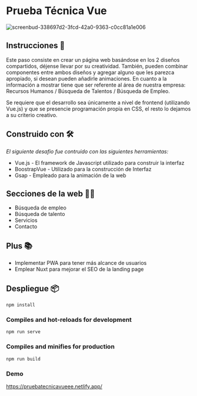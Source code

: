 # Prueba Técnica Vue
![screenbud-338697d2-3fcd-42a0-9363-c0cc81a1e006](https://user-images.githubusercontent.com/83327665/151087635-797681e7-560f-476a-bf21-bf1c92ea82d4.png)
## Instrucciones 📄
Este paso consiste en crear un página web basándose en los 2 diseños compartidos, déjense llevar
por su creatividad. También, pueden combinar componentes entre ambos diseños y agregar
alguno que les parezca apropiado, si desean pueden añadirle animaciones. En cuanto a la
información a mostrar tiene que ser referente al área de nuestra empresa: Recursos Humanos /
Búsqueda de Talentos / Búsqueda de Empleo.

Se requiere que el desarrollo sea únicamente a nivel de frontend (utilizando Vue.js) y que se
presencie programación propia en CSS, el resto lo dejamos a su criterio creativo.

## Construido con 🛠️

_El siguiente desafio fue contruido con las siguientes herramientas:_

* Vue.js - El framework de Javascript utilizado para construir la interfaz
* BoostrapVue - Utilizado para la construcción de Interfaz
* Gsap - Empleado para la animación de la web

## Secciones de la web 👨‍💻
* Búsqueda de empleo
* Búsqueda de talento
* Servicios
* Contacto

## Plus 📚
* Implementar PWA para  tener más alcance de usuarios
* Emplear Nuxt para mejorar el SEO de la landing page



## Despliegue 📦

```
npm install
```

### Compiles and hot-reloads for development
```
npm run serve
```


### Compiles and minifies for production
```
npm run build
```

### Demo
https://pruebatecnicavueee.netlify.app/

